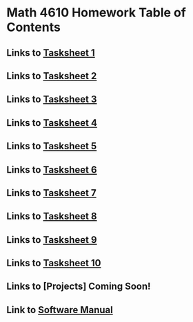 # Math 4610 Homework Table of Contents

## Links to [Tasksheet 1](https://github.com/jakeat555/math4610/tree/master/Tasksheets/Tasksheet1.md)

## Links to [Tasksheet 2](https://github.com/jakeat555/math4610/tree/master/Tasksheets/Tasksheet2.md)

## Links to [Tasksheet 3](https://github.com/jakeat555/math4610/tree/master/Tasksheets/Tasksheet3.md)

## Links to [Tasksheet 4](https://github.com/jakeat555/math4610/tree/master/Tasksheets/Tasksheet4.md)

## Links to [Tasksheet 5](https://github.com/jakeat555/math4610/tree/master/Tasksheets/Tasksheet5.md)

## Links to [Tasksheet 6](https://github.com/jakeat555/math4610/tree/master/Tasksheets/Tasksheet6.md)

## Links to [Tasksheet 7](https://github.com/jakeat555/math4610/tree/master/Tasksheets/Tasksheet7.md)

## Links to [Tasksheet 8](https://github.com/jakeat555/math4610/tree/master/Tasksheets/Tasksheet8.md)

## Links to [Tasksheet 9](https://github.com/jakeat555/math4610/tree/master/Tasksheets/Tasksheet9.md)

## Links to [Tasksheet 10](https://github.com/jakeat555/math4610/tree/master/Tasksheets/Tasksheet10.md)

## Links to [Projects] Coming Soon!

## Link to [Software Manual](https://github.com/jakeat555/math4610/tree/master/SoftwareManual)
